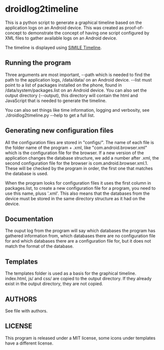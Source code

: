droidlog2timeline
=================

This is a python script to generate a graphical timeline based on the
application logs on an Android device. This was created as proof-of-concept to
demonstrate the concept of having one script configured by XML files to gather
available logs on an Android device.

The timeline is displayed using [SIMILE Timeline](http://www.simile-widgets.org/timeline/).

Running the program
-------------------

Three arguments are most important, --path which is needed to find the path to
the application logs, /data/data/ on an Android device. --list must point to a
list of packages installed on the phone, found in /data/system/packages.list on
an Android device. You can also set the output directory (--output), this
directory will contain the html and JavaScript that is needed to generate the
timeline.

You can also set things like time information, logging and verbosity, see
./droidlog2timeline.py --help to get a full list.

Generating new configuration files
----------------------------------

All the configuration files are stored in "configs/". The name of each file is
the folder name of the program + .xml, like "com.android.browser.xml" which is
the configuration file for the browser. If a new version of the application
changes the database structure, we add a number after .xml, the second
configuration file for the browser is com.android.browser.xml.1. These will be
checked by the program in order, the first one that matches the database is
used.

When the program looks for configuration files it uses the first column in
packages.list, to create a new configuration file for a program, you need to
use this name, pluss '.xml'. This also means that the databases from the device
must be stored in the same directory structure as it had on the device.

Documentation
-------------

The ouput log from the program will say which databases the program has
gathered information from, which databases there are no configuration file for
and which databases there are a configuration file for, but it does not match
the format of the database.

Templates
---------

The templates folder is used as a basis for the graphical timeline. index.html,
js/ and css/ are copied to the output directory. If they already exist in the
output directory, they are not copied.

AUTHORS
-------

See file with authors.

LICENSE
-------

This program is released under a MIT license, some icons under templates have a
different license.
